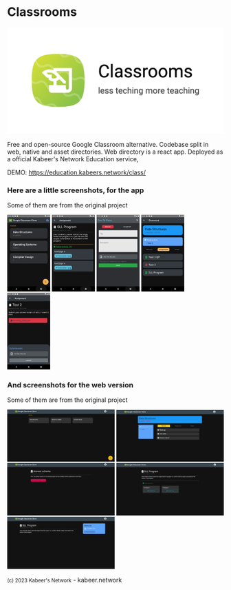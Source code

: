 # Classrooms
<img src="./assets/IconKitchen-Output/play-store/play_store_feature_graphic.png"/>

Free and open-source Google Classroom alternative.
Codebase split in web, native and asset directories. Web directory is a react app.
Deployed as a official Kabeer's Network Education service,


DEMO: https://education.kabeers.network/class/

### Here are  a little screenshots, for the app
Some of them are from the original project
<p float="left">
    <img src="./native/screenshots/Screenshot_1622973639.png" width="100"/>
    <img src="./native/screenshots/Screenshot_1622973682.png" width="100"/>
    <img src="./native/screenshots/Screenshot_1622973695.png" width="100"/>
    <img src="./native/screenshots/Screenshot_1622973733.png" width="100"/>
    <img src="./native/screenshots/Screenshot_1622973750.png" width="100"/>
</p>

### And screenshots for the web version
Some of them are from the original project
<p float="left">
    <img src="./web/screenshots/googleclassroom1.png" width="250"/>
    <img src="./web/screenshots/googleclassroom2.png" width="250"/>
    <img src="./web/screenshots/googleclassroom3.png" width="250"/>
    <img src="./web/screenshots/googleclassroom4.png" width="250"/>
    <img src="./web/screenshots/googleclassroom5.png" width="250"/>
</p>
<small>(c) 2023 Kabeer's Network</small> - kabeer.network